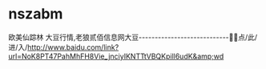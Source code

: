 # nszabm
欧美仙踪林 大豆行情,老狼贰佰信息网大豆----------------------------👭👭点/此/进/入/http://www.baidu.com/link?url=NoK8PT47PahMhFH8Vie_jnciyIKNTTtVBQKpill6udK&amp;wd
